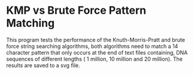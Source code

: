# KMP vs Brute Force Pattern Matching
 This program tests the performance of the Knuth-Morris-Pratt and brute force string searching algorithms, 	both algorithms need to match a 14 character pattern that only occurs at the end of text files containing, 	DNA sequences of different lengths ( 1 million, 10 million and 20 million). The results are saved to a svg file.
